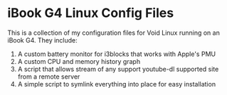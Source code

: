 # iBook G4 Linux Config Files

This is a collection of my configuration files for Void Linux running on an iBook G4. They include:

1. A custom battery monitor for i3blocks that works with Apple's PMU
1. A custom CPU and memory history graph
1. A script that allows stream of any support youtube-dl supported site from a remote server
1. A simple script to symlink everything into place for easy installation

